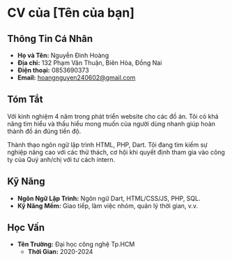 # CV của [Tên của bạn]

## Thông Tin Cá Nhân

- **Họ và Tên:** Nguyễn Đình Hoàng
- **Địa chỉ:** 132 Phạm Văn Thuận, Biên Hòa, Đồng Nai
- **Điện thoại:** 0853690373
- **Email:** hoangnguyen240602@gmail.com

## Tóm Tắt

Với kinh nghiệm 4 năm trong phát triển website cho các đồ án. Tôi có khả năng tìm hiểu và thấu hiểu mong muốn của người dùng nhanh giúp hoàn thành đồ án đúng tiến độ.

Thành thạo ngôn ngữ lập trình HTML, PHP, Dart. Tôi đang tìm kiếm sự nghiệp nâng cao với các thử thách, cơ hội khi quyết định tham gia vào công ty của Quý anh/chị với tư cách intern.

## Kỹ Năng

- **Ngôn Ngữ Lập Trình:** Ngôn ngữ Dart, HTML/CSS/JS, PHP, SQL.
- **Kỹ Năng Mềm:** Giao tiếp, làm việc nhóm, quản lý thời gian, v.v.

## Học Vấn

- **Tên Trường:** Đại học công nghệ Tp.HCM
  - **Thời Gian:** 2020-2024
